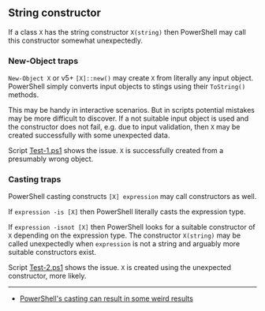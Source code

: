 ## String constructor

If a class `X` has the string constructor `X(string)` then PowerShell may call
this constructor somewhat unexpectedly.

### New-Object traps

`New-Object X` or v5+ `[X]::new()` may create `X` from literally any input
object. PowerShell simply converts input objects to stings using their
`ToString()` methods.

This may be handy in interactive scenarios. But in scripts potential mistakes
may be more difficult to discover. If a not suitable input object is used and
the constructor does not fail, e.g. due to input validation, then `X` may be
created successfully with some unexpected data.

Script [Test-1.ps1](Test-1.ps1) shows the issue. `X` is successfully created
from a presumably wrong object.

### Casting traps

PowerShell casting constructs `[X] expression` may call constructors as well.

If `expression -is [X]` then PowerShell literally casts the expression type.

If `expression -isnot [X]` then PowerShell looks for a suitable constructor of
`X` depending on the expression type. The constructor `X(string)` may be called
unexpectedly when `expression` is not a string and arguably more suitable
constructors exist.

Script [Test-2.ps1](Test-2.ps1) shows the issue. `X` is created using the
unexpected constructor, more likely.

---

- [PowerShell's casting can result in some weird results](https://gist.github.com/Jaykul/bb6269ee483e1323fd77ef4c7c4cc290)
